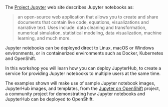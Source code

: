 The [Project Jupyter](https://jupyter.org/) web site describes Jupyter notebooks as:

> an open-source web application that allows you to create and share documents that contain live code, equations, visualizations and narrative text. Uses include: data cleaning and transformation, numerical simulation, statistical modeling, data visualization, machine learning, and much more.

Jupyter notebooks can be deployed direct to Linux, macOS or Windows environments, or in containerized environments such as Docker, Kubernetes and OpenShift.

In this workshop you will learn how you can deploy JupyterHub, to create a service for providing Jupyter notebooks to multiple users at the same time.

The examples shown will make use of sample Jupyter notebook images, JupyterHub images, and templates, from the [Jupyter on OpenShift](https://github.com/jupyter-on-openshift) project, a community project for demonstrating how Jupyter notebooks and JupyterHub can be deployed to OpenShift.
